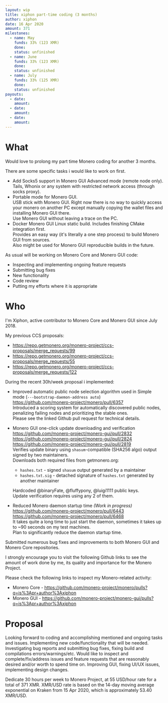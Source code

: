 ```yaml
---
layout: wip
title: xiphon part-time coding (3 months)
author: xiphon
date: 16 Apr 2020
amount: 371
milestones:
  - name: May
    funds: 33% (123 XMR)
    done:
    status: unfinished
  - name: June
    funds: 33% (123 XMR)
    done:
    status: unfinished
  - name: July
    funds: 33% (125 XMR)
    done:
    status: unfinished
payouts:
  - date:
    amount:
  - date:
    amount:
  - date:
    amount:
---
```


# What

Would love to prolong my part time Monero coding for another 3 months.  

There are some specific tasks i would like to work on first.

* Add Socks5 support in Monero GUI Advanced mode (remote node only).  
  Tails, Whonix or any system with restricted network access (through socks proxy).  
* Portable mode for Monero GUI.  
  USB stick with Monero GUI. Right now there is no way to quickly access your monero on another PC except manually copying the wallet files and installing Monero GUI there.  
  Use Monero GUI without leaving a trace on the PC.  
* Docker Monero GUI Linux static build. Includes finishing CMake integration first.  
  Provides an easy way (it's literally a one step process) to build Monero GUI from sources.  
  Also might be used for Monero GUI reproducible builds in the future.

As usual will be working on Monero Core and Monero GUI code:
* Inspecting and implementing ongoing feature requests
* Submitting bug fixes
* New functionality
* Code review
* Putting my efforts where it is appropriate

# Who

I'm Xiphon, active contributor to Monero Core and Monero GUI since July 2018.  

My previous CCS proposals: 
* https://repo.getmonero.org/monero-project/ccs-proposals/merge_requests/99
* https://repo.getmonero.org/monero-project/ccs-proposals/merge_requests/55
* https://repo.getmonero.org/monero-project/ccs-proposals/merge_requests/122

During the recent 30h/week proposal i implemented:
* Improved automatic public node selection algorithm used in Simple mode (`---bootstrap-daemon-address auto`)  
  https://github.com/monero-project/monero/pull/6357  
  Introduced a scoring system for automatically discovered public nodes, penalizing failing nodes and prioritizing the stable ones.  
  Please see the linked Github pull request for technical details.  
* Monero GUI one-click update downloading and verification  
  https://github.com/monero-project/monero-gui/pull/2832  
  https://github.com/monero-project/monero-gui/pull/2824  
  https://github.com/monero-project/monero-gui/pull/2819  
  Verifies update binary using `shasum`-compatible (SHA256 algo) output signed by two maintainers.  
  Downloads both required files from getmonero.org:  
  * `hashes.txt` - signed `shasum` output generated by a maintainer
  * `hashes.txt.sig` - detached signature of `hashes.txt` generated by another maintainer

  Hardcoded @binaryFate, @fluffypony, @luigi1111 public keys.  
  Update verification requires using any 2 of them.
* Reduced Monero daemon startup time *(Work in progress)*  
  https://github.com/monero-project/monero/pull/6443  
  https://github.com/monero-project/monero/pull/6468  
  It takes quite a long time to just start the daemon, sometimes it takes up to ~90 seconds on my test machines.  
  Plan to significantly reduce the daemon startup time.

Submitted numerous bug fixes and improvements to both Monero GUI and Monero Core repositories.

I strongly encourage you to visit the following Github links to see the amount of work done by me, its quality and importance for the Monero Project.

Please check the following links to inspect my Monero-related activity:  
- Monero Core - https://github.com/monero-project/monero/pulls?q=is%3Apr+author%3Axiphon
- Monero GUI - https://github.com/monero-project/monero-gui/pulls?q=is%3Apr+author%3Axiphon

# Proposal

Looking forward to coding and accomplishing mentioned and ongoing tasks and issues. Implementing new code/functionality that will be needed. Investigating bug reports and submitting bug fixes, fixing build and compilations errors/warnings/etc. Would like to inspect and complete/fix/address issues and feature requests that are reasonably desired and/or worth to spend time on. Improving GUI, fixing UI/UX issues, implementing design changes.

Dedicate 30 hours per week to Monero Project, at 55 USD/hour rate for a total of 371 XMR. XMR/USD rate is based on the 14-day moving average exponential on Kraken from 15 Apr 2020, which is approximately 53.40 XMR/USD.
